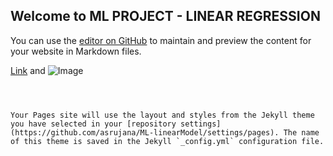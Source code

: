 ## Welcome to ML PROJECT - LINEAR REGRESSION

You can use the [editor on GitHub](https://github.com/asrujana/ML-linearModel/edit/asrujana-patch-1/docs/index.md) to maintain and preview the content for your website in Markdown files.


[Link](url) and ![Image](src)
```



Your Pages site will use the layout and styles from the Jekyll theme you have selected in your [repository settings](https://github.com/asrujana/ML-linearModel/settings/pages). The name of this theme is saved in the Jekyll `_config.yml` configuration file.



